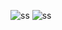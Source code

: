 ![ss](https://github.com/fionaharia/Youtube-Clone/assets/112898171/b32c1933-731b-4d0e-9a16-ce8e30a17f78)
![ss](https://github.com/fionaharia/Youtube-Clone/assets/112898171/3e7883f7-f1d1-40fa-801a-ec3f56893c20)
